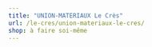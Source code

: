 ```yaml
---
title: "UNION-MATERIAUX Le Crès"
url: /le-cres/union-materiaux-le-cres/
shop: à faire soi-même
---
```


